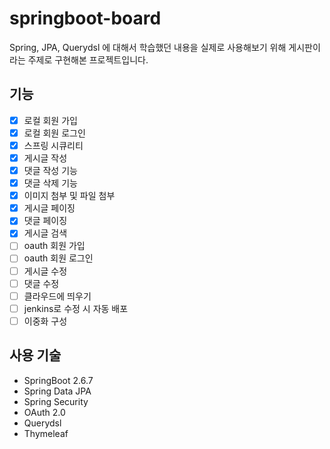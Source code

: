 # springboot-board

Spring, JPA, Querydsl 에 대해서 학습했던 내용을 실제로 사용해보기 위해 게시판이라는 주제로 구현해본 프로젝트입니다.

## 기능

- [x] 로컬 회원 가입
- [x] 로컬 회원 로그인
- [x] 스프링 시큐리티
- [x] 게시글 작성
- [x] 댓글 작성 기능
- [x] 댓글 삭제 기능
- [x] 이미지 첨부 및 파일 첨부
- [x] 게시글 페이징
- [x] 댓글 페이징
- [x] 게시글 검색
- [ ] oauth 회원 가입
- [ ] oauth 회원 로그인
- [ ] 게시글 수정
- [ ] 댓글 수정
- [ ] 클라우드에 띄우기
- [ ] jenkins로 수정 시 자동 배포
- [ ] 이중화 구성

## 사용 기술

- SpringBoot 2.6.7
- Spring Data JPA
- Spring Security
- OAuth 2.0
- Querydsl
- Thymeleaf
